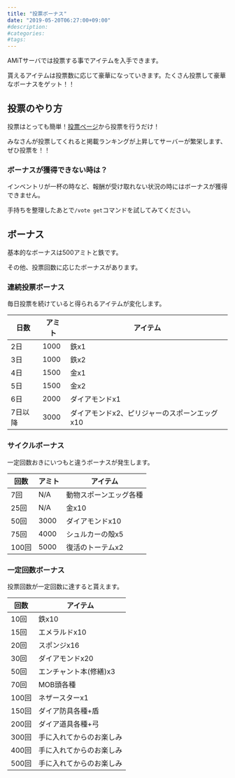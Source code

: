```yaml
---
title: "投票ボーナス"
date: "2019-05-20T06:27:00+09:00"
#description:
#categories:
#tags:
---
```


AMiTサーバでは投票する事でアイテムを入手できます。

貰えるアイテムは投票数に応じて豪華になっていきます。たくさん投票して豪華なボーナスをゲット！！

## 投票のやり方
投票はとっても簡単！[投票ページ](https://minecraft.jp/servers/53d3f8ee4ddda15fb80041a7/vote)から投票を行うだけ！

みなさんが投票してくれると掲載ランキングが上昇してサーバーが繁栄します、ぜひ投票を！！

### ボーナスが獲得できない時は？
インベントリが一杯の時など、報酬が受け取れない状況の時にはボーナスが獲得できません。

手持ちを整理したあとで`/vote get`コマンドを試してみてください。

## ボーナス
基本的なボーナスは500アミトと鉄です。

その他、投票回数に応じたボーナスがあります。

### 連続投票ボーナス
毎日投票を続けていると得られるアイテムが変化します。

|日数|アミト|アイテム|
|----|------|--------|
|2日|1000|鉄x1|
|3日|1000|鉄x2|
|4日|1500|金x1|
|5日|1500|金x2|
|6日|2000|ダイアモンドx1|
|7日以降|3000|ダイアモンドx2、ピリジャーのスポーンエッグx10|

### サイクルボーナス
一定回数おきにいつもと違うボーナスが発生します。

|回数|アミト|アイテム|
|----|------|--------|
|7回|N/A|動物スポーンエッグ各種|
|25回|N/A|金x10|
|50回|3000|ダイアモンドx10|
|75回|4000|シュルカーの殻x5|
|100回|5000|復活のトーテムx2|

### 一定回数ボーナス
投票回数が一定回数に達すると貰えます。

|回数|アイテム|
|----|--------|
|10回|鉄x10|
|15回|エメラルドx10|
|20回|スポンジx16|
|30回|ダイアモンドx20|
|50回|エンチャント本(修繕)x3|
|70回|MOB頭各種|
|100回|ネザースターx1|
|150回|ダイア防具各種+盾|
|200回|ダイア道具各種+弓|
|300回|手に入れてからのお楽しみ|
|400回|手に入れてからのお楽しみ|
|500回|手に入れてからのお楽しみ|
